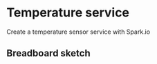 Temperature service
====

Create a temperature sensor service with Spark.io

## Breadboard sketch
<img src="https://raw.githubusercontent.com/rinox/spark-temperature/master/temperature_sketch.png" alt="">